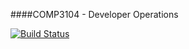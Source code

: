 ####COMP3104 - Developer Operations



[![Build Status](https://travis-ci.org/indeskyz/devOPS.svg?branch=master)](https://travis-ci.org/indeskyz/devOPS)
